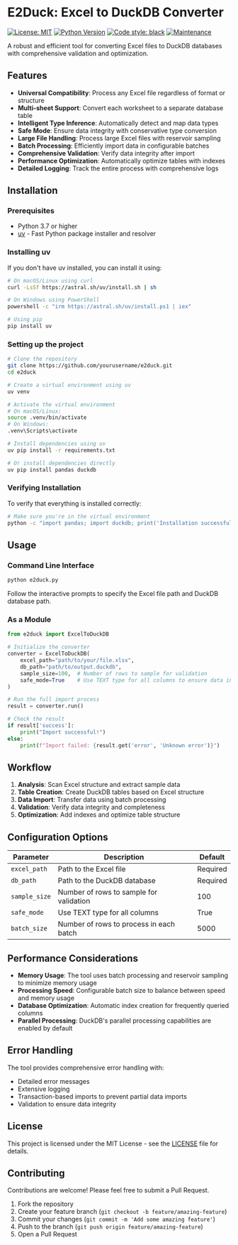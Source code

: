 # E2Duck: Excel to DuckDB Converter

[![License: MIT](https://img.shields.io/badge/License-MIT-yellow.svg)](https://opensource.org/licenses/MIT)
[![Python Version](https://img.shields.io/badge/python-3.7%2B-blue)](https://www.python.org/downloads/)
[![Code style: black](https://img.shields.io/badge/code%20style-black-000000.svg)](https://github.com/psf/black)
[![Maintenance](https://img.shields.io/badge/Maintained%3F-yes-green.svg)](https://github.com/yourusername/e2duck/graphs/commit-activity)

A robust and efficient tool for converting Excel files to DuckDB databases with comprehensive validation and optimization.

## Features

- **Universal Compatibility**: Process any Excel file regardless of format or structure
- **Multi-sheet Support**: Convert each worksheet to a separate database table
- **Intelligent Type Inference**: Automatically detect and map data types
- **Safe Mode**: Ensure data integrity with conservative type conversion
- **Large File Handling**: Process large Excel files with reservoir sampling
- **Batch Processing**: Efficiently import data in configurable batches
- **Comprehensive Validation**: Verify data integrity after import
- **Performance Optimization**: Automatically optimize tables with indexes
- **Detailed Logging**: Track the entire process with comprehensive logs

## Installation

### Prerequisites

- Python 3.7 or higher
- [uv](https://github.com/astral-sh/uv) - Fast Python package installer and resolver

### Installing uv

If you don't have uv installed, you can install it using:

```bash
# On macOS/Linux using curl
curl -LsSf https://astral.sh/uv/install.sh | sh

# On Windows using PowerShell
powershell -c "irm https://astral.sh/uv/install.ps1 | iex"

# Using pip
pip install uv
```

### Setting up the project

```bash
# Clone the repository
git clone https://github.com/yourusername/e2duck.git
cd e2duck

# Create a virtual environment using uv
uv venv

# Activate the virtual environment
# On macOS/Linux:
source .venv/bin/activate
# On Windows:
.venv\Scripts\activate

# Install dependencies using uv
uv pip install -r requirements.txt

# Or install dependencies directly
uv pip install pandas duckdb
```

### Verifying Installation

To verify that everything is installed correctly:

```bash
# Make sure you're in the virtual environment
python -c "import pandas; import duckdb; print('Installation successful!')"
```

## Usage

### Command Line Interface

```bash
python e2duck.py
```

Follow the interactive prompts to specify the Excel file path and DuckDB database path.

### As a Module

```python
from e2duck import ExcelToDuckDB

# Initialize the converter
converter = ExcelToDuckDB(
    excel_path="path/to/your/file.xlsx",
    db_path="path/to/output.duckdb",
    sample_size=100,  # Number of rows to sample for validation
    safe_mode=True    # Use TEXT type for all columns to ensure data integrity
)

# Run the full import process
result = converter.run()

# Check the result
if result['success']:
    print("Import successful!")
else:
    print(f"Import failed: {result.get('error', 'Unknown error')}")
```

## Workflow

1. **Analysis**: Scan Excel structure and extract sample data
2. **Table Creation**: Create DuckDB tables based on Excel structure
3. **Data Import**: Transfer data using batch processing
4. **Validation**: Verify data integrity and completeness
5. **Optimization**: Add indexes and optimize table structure

## Configuration Options

| Parameter | Description | Default |
|-----------|-------------|---------|
| `excel_path` | Path to the Excel file | Required |
| `db_path` | Path to the DuckDB database | Required |
| `sample_size` | Number of rows to sample for validation | 100 |
| `safe_mode` | Use TEXT type for all columns | True |
| `batch_size` | Number of rows to process in each batch | 5000 |

## Performance Considerations

- **Memory Usage**: The tool uses batch processing and reservoir sampling to minimize memory usage
- **Processing Speed**: Configurable batch size to balance between speed and memory usage
- **Database Optimization**: Automatic index creation for frequently queried columns
- **Parallel Processing**: DuckDB's parallel processing capabilities are enabled by default

## Error Handling

The tool provides comprehensive error handling with:
- Detailed error messages
- Extensive logging
- Transaction-based imports to prevent partial data imports
- Validation to ensure data integrity

## License

This project is licensed under the MIT License - see the [LICENSE](LICENSE) file for details.

## Contributing

Contributions are welcome! Please feel free to submit a Pull Request.

1. Fork the repository
2. Create your feature branch (`git checkout -b feature/amazing-feature`)
3. Commit your changes (`git commit -m 'Add some amazing feature'`)
4. Push to the branch (`git push origin feature/amazing-feature`)
5. Open a Pull Request
